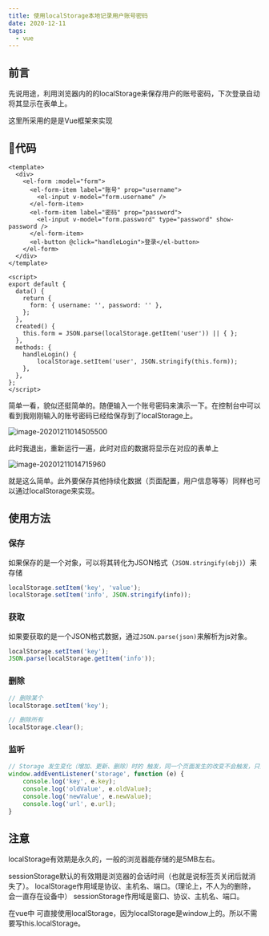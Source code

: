 ```yaml
---
title: 使用localStorage本地记录用户账号密码
date: 2020-12-11
tags:
  - vue
---
```


## 前言

先说用途，利用浏览器内的的localStorage来保存用户的账号密码，下次登录自动将其显示在表单上。

这里所采用的是是Vue框架来实现

## :pencil:代码

```vue
<template>
  <div>
    <el-form :model="form">
      <el-form-item label="账号" prop="username">
        <el-input v-model="form.username" />
      </el-form-item>
      <el-form-item label="密码" prop="password">
        <el-input v-model="form.password" type="password" show-password />
      </el-form-item>
      <el-button @click="handleLogin">登录</el-button>
    </el-form>
  </div>
</template>

<script>
export default {
  data() {
    return {
      form: { username: '', password: '' },
    };
  },
  created() {
    this.form = JSON.parse(localStorage.getItem('user')) || { };
  },
  methods: {
    handleLogin() {
        localStorage.setItem('user', JSON.stringify(this.form));
    },
  },
};
</script>
```

简单一看，貌似还挺简单的。随便输入一个账号密码来演示一下。在控制台中可以看到我刚刚输入的账号密码已经给保存到了localStorage上。

![image-20201211014505500](https://img.kuizuo.cn/image-20201211014505500.png)

此时我退出，重新运行一遍，此时对应的数据将显示在对应的表单上

![image-20201211014715960](https://img.kuizuo.cn/image-20201211014715960.png)

就是这么简单。此外要保存其他持续化数据（页面配置，用户信息等等）同样也可以通过localStorage来实现。

## 使用方法

### 保存

如果保存的是一个对象，可以将其转化为JSON格式（`JSON.stringify(obj)`）来存储

```js
localStorage.setItem('key', 'value');
localStorage.setItem('info', JSON.stringify(info));
```

### 获取

如果要获取的是一个JSON格式数据，通过`JSON.parse(json)`来解析为js对象。

```js
localStorage.setItem('key');
JSON.parse(localStorage.getItem('info'));
```

### 删除

```js
// 删除某个
localStorage.setItem('key');

// 删除所有
localStorage.clear();
```

### 监听

```js
// Storage 发生变化（增加、更新、删除）时的 触发，同一个页面发生的改变不会触发，只会监听同一域名下其他页面改变 Storage
window.addEventListener('storage', function (e) {
	console.log('key', e.key);
	console.log('oldValue', e.oldValue);
	console.log('newValue', e.newValue); 
	console.log('url', e.url);
}
```

## 注意

localStorage有效期是永久的，一般的浏览器能存储的是5MB左右。

sessionStorage默认的有效期是浏览器的会话时间（也就是说标签页关闭后就消失了）。
localStorage作用域是协议、主机名、端口。（理论上，不人为的删除，会一直存在设备中）
sessionStorage作用域是窗口、协议、主机名、端口。

在vue中 可直接使用localStorage，因为localStorage是window上的。所以不需要写this.localStorage。